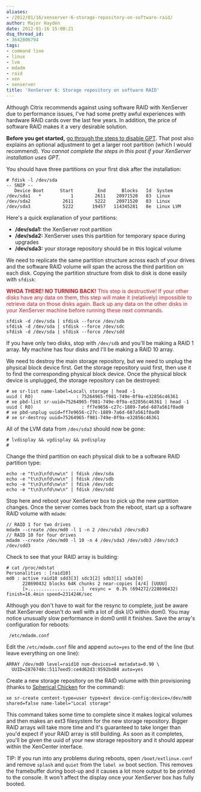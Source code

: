 ```yaml
---
aliases:
- /2012/01/16/xenserver-6-storage-repository-on-software-raid/
author: Major Hayden
date: 2012-01-16 15:00:21
dsq_thread_id:
- 3642806794
tags:
- command line
- linux
- lvm
- mdadm
- raid
- xen
- xenserver
title: 'XenServer 6: Storage repository on software RAID'
---
```


Although Citrix recommends against using software RAID with XenServer due to performance issues, I've had some pretty awful experiences with hardware RAID cards over the last few years. In addition, the price of software RAID makes it a very desirable solution.

**Before you get started,** [go through the steps to disable GPT][1]. That post also explains an optional adjustment to get a larger root partition (which I would recommend). _You cannot complete the steps in this post if your XenServer installation uses GPT._

You should have three partitions on your first disk after the installation:

```
# fdisk -l /dev/sda
-- SNIP --
   Device Boot      Start         End      Blocks   Id  System
/dev/sda1   *           1        2611    20971520   83  Linux
/dev/sda2            2611        5222    20971520   83  Linux
/dev/sda3            5222       19457   114345281   8e  Linux LVM
```


Here's a quick explanation of your partitions:

  * **/dev/sda1:** the XenServer root partition
  * **/dev/sda2:** XenServer uses this partition for temporary space during upgrades
  * **/dev/sda3:** your storage repository should be in this logical volume

We need to replicate the same partition structure across each of your drives and the software RAID volume will span the across the third partition on each disk. Copying the partition structure from disk to disk is done easily with `sfdisk`:

<span style="color: #D42020;"><b>WHOA THERE! NO TURNING BACK!</b> This step is destructive! If your other disks have any data on them, this step will make it (relatively) impossible to retrieve data on those disks again. Back up any data on the other disks in your XenServer machine before running these next commands.</span>

```
sfdisk -d /dev/sda | sfdisk --force /dev/sdb
sfdisk -d /dev/sda | sfdisk --force /dev/sdc
sfdisk -d /dev/sda | sfdisk --force /dev/sdd
```


If you have only two disks, stop with `/dev/sdb` and you'll be making a RAID 1 array. My machine has four disks and I'll be making a RAID 10 array.

We need to destroy the main storage repository, but we need to unplug the physical block device first. Get the storage repository uuid first, then use it to find the corresponding physical block device. Once the physical block device is unplugged, the storage repository can be destroyed:

```
# xe sr-list name-label=Local\ storage | head -1
uuid ( RO)                : 75264965-f981-749e-0f9a-e32856c46361
# xe pbd-list sr-uuid=75264965-f981-749e-0f9a-e32856c46361 | head -1
uuid ( RO)                  : ff7e9656-c27c-1889-7a6d-687a561f0ad0
# xe pbd-unplug uuid=ff7e9656-c27c-1889-7a6d-687a561f0ad0
# xe sr-destroy uuid=75264965-f981-749e-0f9a-e32856c46361
```


All of the LVM data from `/dev/sda3` should now be gone:

```
# lvdisplay && vgdisplay && pvdisplay
#
```


Change the third partition on each physical disk to be a software RAID partition type:

```
echo -e "t\n3\nfd\nw\n" | fdisk /dev/sda
echo -e "t\n3\nfd\nw\n" | fdisk /dev/sdb
echo -e "t\n3\nfd\nw\n" | fdisk /dev/sdc
echo -e "t\n3\nfd\nw\n" | fdisk /dev/sdd
```


Stop here and reboot your XenServer box to pick up the new partition changes. Once the server comes back from the reboot, start up a software RAID volume with `mdadm`:

```
// RAID 1 for two drives
mdadm --create /dev/md0 -l 1 -n 2 /dev/sda3 /dev/sdb3
// RAID 10 for four drives
mdadm --create /dev/md0 -l 10 -n 4 /dev/sda3 /dev/sdb3 /dev/sdc3 /dev/sdd3
```


Check to see that your RAID array is building:

```
# cat /proc/mdstat
Personalities : [raid10]
md0 : active raid10 sdd3[3] sdc3[2] sdb3[1] sda3[0]
      228690432 blocks 64K chunks 2 near-copies [4/4] [UUUU]
      [>....................]  resync =  0.3% (694272/228690432) finish=16.4min speed=231424K/sec
```


Although you don't have to wait for the resync to complete, just be aware that XenServer doesn't do well with a lot of disk I/O within dom0. You may notice unusually slow performance in dom0 until it finishes. Save the array's configuration for reboots:

```
 /etc/mdadm.conf
```


Edit the `/etc/mdadm.conf` file and append `auto=yes` to the end of the line (but leave everything on one line):

```
ARRAY /dev/md0 level=raid10 num-devices=4 metadata=0.90 \
  UUID=2876748c:5117eed5:ce4d62d3:9592bd84 auto=yes
```


Create a new storage repository on the RAID volume with thin provisioning (thanks to [Spherical Chicken][2] for the command):

```
xe sr-create content-type=user type=ext device-config:device=/dev/md0 shared=false name-label="Local storage"
```


This command takes some time to complete since it makes logical volumes and then makes an ext3 filesystem for the new storage repository. Bigger RAID arrays will take more time and it's guaranteed to take longer than you'd expect if your RAID array is still building. As soon as it completes, you'll be given the uuid of your new storage repository and it should appear within the XenCenter interface.

TIP: If you run into any problems during reboots, open `/boot/extlinux.conf` and remove `splash` and `quiet` from the `label xe` boot section. This removes the framebuffer during boot-up and it causes a lot more output to be printed to the console. It won't affect the display once your XenServer box has fully booted.

 [1]: http://rackerhacker.com/2012/01/13/xenserver-6-disable-gpt-and-get-a-larger-root-partition/
 [2]: http://www.scriptkiddie.org/blog/2010/06/20/xenserver-5-6-thin-provisioning-with-ext3/